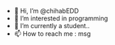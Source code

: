- 👋 Hi, I’m @chihabEDD
- 👀 I’m interested in programming 
- 🌱 I’m currently a student..
- 📫 How to reach me : msg
